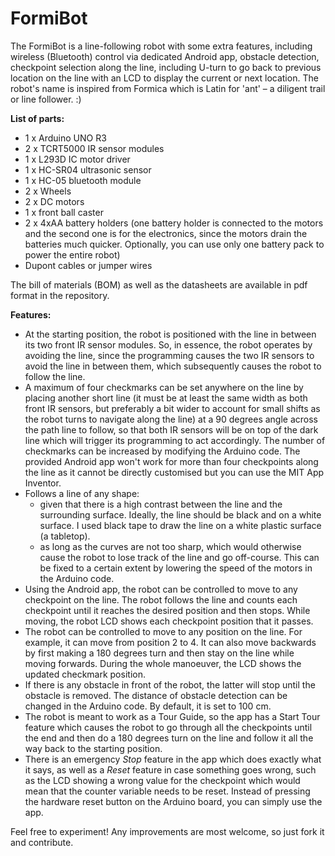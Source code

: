 # FormiBot
The FormiBot is a line-following robot with some extra features, including wireless (Bluetooth) control via dedicated Android app, obstacle detection, checkpoint selection along the line, including U-turn to go back to previous location on the line with an LCD to display the current or next location. 
The robot's name is inspired from Formica which is Latin for 'ant' – a diligent trail or line follower. :)

**List of parts:**
* 1 x Arduino UNO R3
* 2 x TCRT5000 IR sensor modules
* 1 x L293D IC motor driver
* 1 x HC-SR04 ultrasonic sensor
* 1 x HC-05 bluetooth module
* 2 x Wheels
* 2 x DC motors
* 1 x front ball caster
* 2 x 4xAA battery holders (one battery holder is connected to the motors and the second one is for the electronics, since the motors drain the batteries much quicker. Optionally, you can use only one battery pack to power the entire robot)
* Dupont cables or jumper wires

The bill of materials (BOM) as well as the datasheets are available in pdf format in the repository.

**Features:**
* At the starting position, the robot is positioned with the line in between its two front IR sensor modules. So, in essence, the robot operates by avoiding the line, since the programming causes the two IR sensors to avoid the line in  between them, which subsequently causes the robot to follow the line.
* A maximum of four checkmarks can be set anywhere on the line by placing another short line (it must be at least the same width as both front IR sensors, but preferably a bit wider to account for small shifts as the robot turns to navigate along the line) at a 90 degrees angle across the path line to follow, so that both IR sensors will be on top of the dark line which will trigger its programming to act accordingly. The number of checkmarks can be increased by modifying the Arduino code. The provided Android app won't work for more than four checkpoints along the line as it cannot be directly customised but you can use the MIT App Inventor.
* Follows a line of any shape:
  - given that there is a high contrast between the line and the surrounding surface. Ideally, the line should be black and on a white surface. I used black tape to draw the line on a white plastic surface (a tabletop).
  - as long as the curves are not too sharp, which would otherwise cause the robot to lose track of the line and go off-course. This can be fixed to a certain extent by lowering the speed of the motors in the Arduino code. 
* Using the Android app, the robot can be controlled to move to any checkpoint on the line. The robot follows the line and counts each checkpoint until it reaches the desired position and then stops. While moving, the robot LCD shows each checkpoint position that it passes.
* The robot can be controlled to move to any position on the line. For example, it can move from position 2 to 4. It can also move backwards by first making a 180 degrees turn and then stay on the line while moving forwards. During the whole manoeuver, the LCD shows the updated checkmark position. 
* If there is any obstacle in front of the robot, the latter will stop until the obstacle is removed. The distance of obstacle detection can be changed in the Arduino code. By default, it is set to 100 cm.
* The robot is meant to work as a Tour Guide, so the app has a Start Tour feature which causes the robot to go through all the checkpoints until the end and then do a 180 degrees turn on the line and follow it all the way back to the starting position.
* There is an emergency *Stop* feature in the app which does exactly what it says, as well as a *Reset* feature in case something goes wrong, such as the LCD showing a wrong value for the checkpoint which would mean that the counter variable needs to be reset. Instead of pressing the hardware reset button on the Arduino board, you can simply use the app.

Feel free to experiment! Any improvements are most welcome, so just fork it and contribute.
